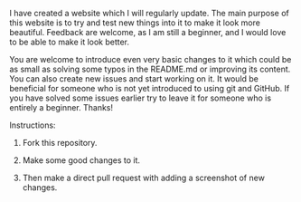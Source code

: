 I have created a website which I will regularly update. The main purpose of this website is to try and test new things into it to make it look more beautiful. Feedback are welcome, as I am still a beginner, and I would love to be able to make it look better. 

You are welcome to introduce even very basic changes to it which could be as small as solving some typos in the README.md or improving its content. You can also create new issues and start working on it. It would be beneficial for someone who is not yet introduced to using git and GitHub. If you have solved some issues earlier try to leave it for someone who is entirely a beginner. Thanks!

Instructions:

1. Fork this repository.

2. Make some good changes to it.

3. Then make a direct pull request with adding a screenshot of new changes.
